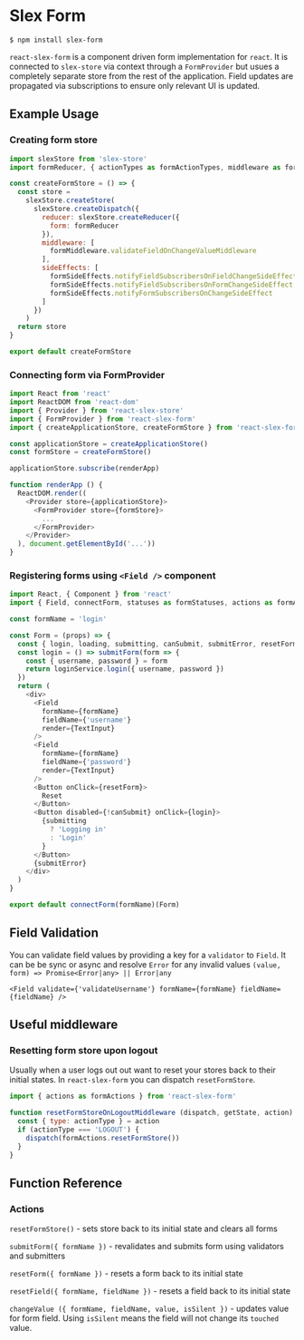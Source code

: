 # Slex Form

```
$ npm install slex-form
```

`react-slex-form` is a component driven form implementation for `react`. It is connected to `slex-store` via context through a `FormProvider` but usues a completely separate store from the rest of the application. Field updates are propagated via subscriptions to ensure only relevant UI is updated.

## Example Usage

### Creating form store

```javascript
import slexStore from 'slex-store'
import formReducer, { actionTypes as formActionTypes, middleware as formMiddleware, sideEffects as formSideEffects } from 'react-slex-form'

const createFormStore = () => {
  const store =
    slexStore.createStore(
      slexStore.createDispatch({
        reducer: slexStore.createReducer({
          form: formReducer
        }),
        middleware: [
          formMiddleware.validateFieldOnChangeValueMiddleware
        ],
        sideEffects: [
          formSideEffects.notifyFieldSubscribersOnFieldChangeSideEffect,
          formSideEffects.notifyFieldSubscribersOnFormChangeSideEffect,
          formSideEffects.notifyFormSubscribersOnChangeSideEffect
        ]
      })
    )
  return store
}

export default createFormStore
```

### Connecting form via FormProvider

```javascript
import React from 'react'
import ReactDOM from 'react-dom'
import { Provider } from 'react-slex-store'
import { FormProvider } from 'react-slex-form'
import { createApplicationStore, createFormStore } from 'react-slex-form'

const applicationStore = createApplicationStore()
const formStore = createFormStore()

applicationStore.subscribe(renderApp)

function renderApp () {
  ReactDOM.render((
    <Provider store={applicationStore}>
      <FormProvider store={formStore}>
        ...
      </FormProvider>
    </Provider>
  ), document.getElementById('...'))
}

```


### Registering forms using `<Field />` component

```javascript
import React, { Component } from 'react'
import { Field, connectForm, statuses as formStatuses, actions as formActions } from 'react-slex-form'

const formName = 'login'

const Form = (props) => {
  const { login, loading, submitting, canSubmit, submitError, resetForm } = this.props
  const login = () => submitForm(form => {
    const { username, password } = form
    return loginService.login({ username, password })
  })
  return (
    <div>
      <Field
        formName={formName}
        fieldName={'username'}
        render={TextInput}
      />
      <Field
        formName={formName}
        fieldName={'password'}
        render={TextInput}
      />
      <Button onClick={resetForm}>
        Reset
      </Button>
      <Button disabled={!canSubmit} onClick={login}>
        {submitting
          ? 'Logging in'
          : 'Login'
        }
      </Button>
      {submitError}
    </div>
  )
}

export default connectForm(formName)(Form)

```

## Field Validation

You can validate field values by providing a key for a `validator` to `Field`. It can be be sync or async and resolve `Error` for any invalid values `(value, form) => Promise<Error|any> || Error|any`

```
<Field validate={'validateUsername'} formName={formName} fieldName={fieldName} />
```

## Useful middleware

### Resetting form store upon logout

Usually when a user logs out out want to reset your stores back to their initial states. In `react-slex-form` you can dispatch `resetFormStore`.

```javascript
import { actions as formActions } from 'react-slex-form'

function resetFormStoreOnLogoutMiddleware (dispatch, getState, action) {
  const { type: actionType } = action
  if (actionType === 'LOGOUT') {
    dispatch(formActions.resetFormStore())
  }
}
```

## Function Reference

### Actions

`resetFormStore()` - sets store back to its initial state and clears all forms

`submitForm({ formName })` - revalidates and submits form using validators and submitters

`resetForm({ formName })` - resets a form back to its initial state

`resetField({ formName, fieldName })` - resets a field back to its initial state

`changeValue ({ formName, fieldName, value, isSilent })` - updates value for form field. Using `isSilent` means the field will not change its `touched` value.

